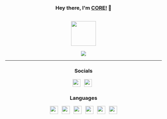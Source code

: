 <div id="SealedSaucer" align="center">
  <h3> Hey there, I'm <a href="https://core.is-a.dev">CORE!</a> 👋 </h3>
  <br>
  <a href="https://discord.com/users/919997719144202291"><img height="80px" src="https://discord.c99.nl/widget/theme-3/919997719144202291.png"/></a>
  <br><br>
  <a href="https://core-is-a-dev.netlify.app"><img src="https://img.shields.io/website?label=core.is-a.dev&style=for-the-badge&url=https%3A%2F%2Fcore.is-a.dev"></a>

---

<h3>Socials</h3>

<div>
    <a href="https://core.is-a.dev"><img src="https://i.imgur.com/HcY0gIm.png" height="25" width="25"></a>
    &nbsp;
    <a href="https://youtube.com/@corussy"><img src="https://i.imgur.com/WLd5nyq.png" height="25" width="25"></a>
    &nbsp;
</div>

<h3>Languages</h3>

<div>
  <a href="https://www.w3schools.com/cpp"><img src="https://skillicons.dev/icons?i=cpp" height="26" width="26"></a>
  &nbsp;
  <a href="https://w3.org/html"><img src="https://skillicons.dev/icons?i=html" height="26" width="26"></a>
  &nbsp;
  <a href="https://w3schools.com/css"><img src="https://skillicons.dev/icons?i=css" height="26" width="26"></a>
  &nbsp;
  <a href="https://javascript.com"><img src="https://skillicons.dev/icons?i=javascript" height="26" width="26"></a>
  &nbsp;
  <a href="https://nodejs.org"><img src="https://skillicons.dev/icons?i=nodejs" height="26" width="26"></a>
  &nbsp;
  <a href="https://www.lua.org"><img src="https://skillicons.dev/icons?i=lua" height="26" width="26"></a>
</div>
</div>
